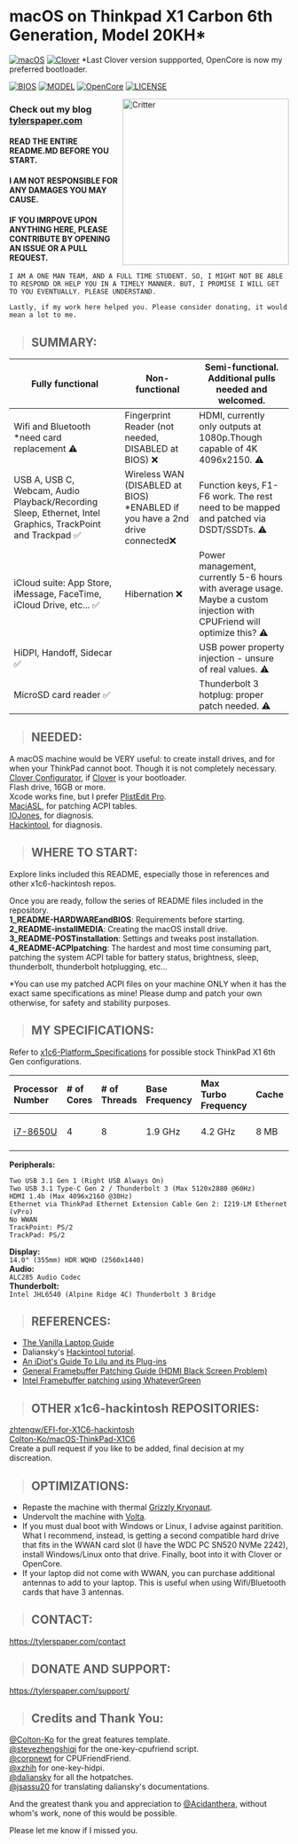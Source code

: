 ﻿# macOS on Thinkpad X1 Carbon 6th Generation, Model 20KH*
[![macOS](https://img.shields.io/badge/macOS-Catalina-yellow.svg)](https://github.com/996icu/996.ICU/blob/master/LICENSE)
[![Clover](https://img.shields.io/badge/Clover-5100-red)](https://github.com/996icu/996.ICU/blob/master/LICENSE) *Last Clover version suppported, OpenCore is now my preferred bootloader.  

[![BIOS](https://img.shields.io/badge/BIOS-1.43-blue)](https://github.com/996icu/996.ICU/blob/master/LICENSE)
[![MODEL](https://img.shields.io/badge/Model-20KH*-blue)](https://github.com/996icu/996.ICU/blob/master/LICENSE)
[![OpenCore](https://img.shields.io/badge/OpenCore-0.5.3-green)](https://github.com/996icu/996.ICU/blob/master/LICENSE)
[![LICENSE](https://img.shields.io/badge/license-MIT-green.svg)](https://github.com/996icu/996.ICU/blob/master/LICENSE)

<img align="right" src="https://i.imgur.com/I3yUS4Q.png" alt="Critter" width="300">

### Check out my blog [tylerspaper.com](https://tylerspaper.com/)
#### READ THE ENTIRE README.MD BEFORE YOU START.
#### I AM NOT RESPONSIBLE FOR ANY DAMAGES YOU MAY CAUSE.
#### IF YOU IMRPOVE UPON ANYTHING HERE, PLEASE CONTRIBUTE BY OPENING AN ISSUE OR A PULL REQUEST.
`I AM A ONE MAN TEAM, AND A FULL TIME STUDENT. SO, I MIGHT NOT BE ABLE TO RESPOND OR HELP YOU IN A TIMELY MANNER. BUT, I PROMISE I WILL GET TO YOU EVENTUALLY. PLEASE UNDERSTAND.`  

`Lastly, if my work here helped you. Please consider donating, it would mean a lot to me.`

> ## SUMMARY:

| Fully functional | Non-functional | Semi-functional. Additional pulls needed and welcomed. |
|-------------------------------------------------------------------|----------------------------------------------------|-----------------------------------------------------------------------------------------------------------------------|
| Wifi and Bluetooth \*need card replacement ⚠️| Fingerprint Reader (not needed, DISABLED at BIOS) ❌| HDMI, currently only outputs at 1080p.Though capable of 4K 4096x2150. ⚠️|
| USB A, USB C, Webcam, Audio Playback/Recording Sleep, Ethernet, Intel Graphics, TrackPoint and Trackpad ✅ | Wireless WAN (DISABLED at BIOS) *ENABLED if you have a 2nd drive connected❌ | Function keys, F1-F6 work. The rest need to be mapped and patched via DSDT/SSDTs. ⚠️|
| iCloud suite: App Store, iMessage, FaceTime, iCloud Drive, etc... ✅ |  Hibernation ❌ | Power management, currently 5-6 hours with average usage. Maybe a custom injection with CPUFriend will optimize this? ⚠️|
| HiDPI, Handoff, Sidecar ✅ | | USB power property injection - unsure of real values. ⚠️|
| MicroSD card reader ✅|  | Thunderbolt 3 hotplug: proper patch needed. ⚠️|

> ## NEEDED:  
A macOS machine would be VERY useful: to create install drives, and for when your ThinkPad cannot boot. Though it is not completely necessary.  
[Clover Configurator](https://mackie100projects.altervista.org/download-clover-configurator/), if [Clover](https://github.com/Dids/clover-builder) is your bootloader.  
Flash drive, 16GB or more.  
Xcode works fine, but I prefer  [PlistEdit Pro](https://www.fatcatsoftware.com/plisteditpro/).  
[MaciASL](https://github.com/acidanthera/MaciASL), for patching ACPI tables.  
[IOJones](https://github.com/acidanthera/IOJones), for diagnosis.  
[Hackintool](https://www.insanelymac.com/forum/topic/335018-hackintool-v286/), for diagnosis.  

> ## WHERE TO START:
Explore links included this README, especially those in references and other x1c6-hackintosh repos.  

Once you are ready, follow the series of README files included in the repository.  
**1_README-HARDWAREandBIOS**: Requirements before starting.   
**2_README-installMEDIA**: Creating the macOS install drive.  
**3_README-POSTinstallation**: Settings and tweaks post installation. 
**4_README-ACPIpatching**: The hardest and most time consuming part, patching the system ACPI table for battery status, brightness, sleep, thunderbolt, thunderbolt hotplugging, etc...  

*You can use my patched ACPI files on your machine ONLY when it has the exact same specifications as mine! 
Please dump and patch your own otherwise, for safety and stability purposes.  

> ## MY SPECIFICATIONS:
Refer to [x1c6-Platform_Specifications](https://github.com/tylernguyen/x1c6-hackintosh/blob/master/references/x1c6-Platform_Specifications.pdf) for possible stock ThinkPad X1 6th Gen configurations.

| Processor Number | # of Cores | # of Threads | Base Frequency | Max Turbo Frequency | Cache | Memory Types | Graphics |
|:--|:--|:--|:--|:--|:--|:--|:--|
| [i7-8650U](https://ark.intel.com/content/www/us/en/ark/products/124968/intel-core-i7-8650u-processor-8m-cache-up-to-4-20-ghz.html) | 4 | 8 | 1.9 GHz | 4.2 GHz | 8 MB | LPDDR3-2133 | Intel UHD 620 |

**Peripherals:**  
```
Two USB 3.1 Gen 1 (Right USB Always On)  
Two USB 3.1 Type-C Gen 2 / Thunderbolt 3 (Max 5120x2880 @60Hz)  
HDMI 1.4b (Max 4096x2160 @30Hz)  
Ethernet via ThinkPad Ethernet Extension Cable Gen 2: I219-LM Ethernet (vPro)  
No WWAN  
TrackPoint: PS/2  
TrackPad: PS/2
```  
**Display:**  
`14.0" (355mm) HDR WQHD (2560x1440)`  
**Audio:**  
`ALC285 Audio Codec`  
**Thunderbolt:**  
`Intel JHL6540 (Alpine Ridge 4C) Thunderbolt 3 Bridge`  


> ## REFERENCES:
* [The Vanilla Laptop Guide](https://fewtarius.gitbook.io/laptopguide/)
* Daliansky's [Hackintool tutorial](https://translate.google.com/translate?js=n&sl=auto&tl=en&u=https://blog.daliansky.net/Intel-FB-Patcher-tutorial-and-insertion-pose.html).  
* [An iDiot's Guide To Lilu and its Plug-ins](https://www.tonymacx86.com/threads/an-idiots-guide-to-lilu-and-its-plug-ins.260063/)
* [General Framebuffer Patching Guide (HDMI Black Screen Problem)](https://www.tonymacx86.com/threads/guide-general-framebuffer-patching-guide-hdmi-black-screen-problem.269149/)
* [Intel Framebuffer patching using WhateverGreen](https://www.tonymacx86.com/threads/guide-intel-framebuffer-patching-using-whatevergreen.256490/)

> ## OTHER x1c6-hackintosh REPOSITORIES:
[zhtengw/EFI-for-X1C6-hackintosh](https://github.com/zhtengw/EFI-for-X1C6-hackintosh)  
[Colton-Ko/macOS-ThinkPad-X1C6](https://github.com/Colton-Ko/macOS-ThinkPad-X1C6)  
Create a pull request if you like to be added, final decision at my discreation.

> ## OPTIMIZATIONS:
* Repaste the machine with thermal [Grizzly Kryonaut](https://www.thermal-grizzly.com/en/products/16-kryonaut-en).  
* Undervolt the machine with [Volta](https://volta.garymathews.com/).  
* If you must dual boot with Windows or Linux, I advise against paritition. What I recommend, instead, is getting a second compatible hard drive that fits in the WWAN card slot (I have the WDC PC SN520 NVMe 2242), install Windows/Linux onto that drive. Finally, boot into it with Clover or OpenCore.
* If your laptop did not come with WWAN, you can purchase additional antennas to add to your laptop. This is useful when using Wifi/Bluetooth cards that have 3 antennas.

> ## CONTACT:
https://tylerspaper.com/contact

> ## DONATE AND SUPPORT:
https://tylerspaper.com/support/

> ## Credits and Thank You:
[@Colton-Ko](https://github.com/Colton-Ko/macOS-ThinkPad-X1C6) for the great features template.  
[@stevezhengshiqi](https://github.com/stevezhengshiqi) for the one-key-cpufriend script.  
[@corpnewt](https://github.com/corpnewt) for CPUFriendFriend.  
[@xzhih](https://github.com/xzhih) for one-key-hidpi.  
[@daliansky](https://github.com/daliansky) for all the hotpatches.  
[@jsassu20](https://github.com/jsassu20) for translating daliansky's documentations.  

And the greatest thank you and appreciation to [@Acidanthera](https://github.com/acidanthera), without whom's work, none of this would be possible. 

Please let me know if I missed you.  
